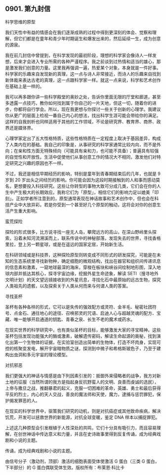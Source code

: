## 0901. 第九封信

科学思维的原型

我们天性中有益的情感会在我们逐渐成熟的过程中得到更深刻的体会、觉察和理解，但它们都是在童年和青少年时期诞生和爆发出来的，然后延续一生，成为创意的源泉。

我在前几封信中曾提到，在科学发现的最初阶段，理想的科学家会像诗人一样发想，后来才会进入专业所需的各种严谨程序。我之前谈到过热情和适当的雄心，那是激发我们创意的力量。这里我再强调一遍，热爱某个对象，本身就是一件好事。科学家的乐趣来自发现新的真理，这一点与诗人非常接近，而诗人的乐趣来自找到新体裁来表达古老的真理，这一点跟科学家一样。就这一点来说，科学和艺术创作在基础上是一样的。

我可以再多跟你讲一些科学殿堂的奥妙之处，告诉你里面无限的厅堂和廊道，甚至多透露一点技巧，教你如何找到属于你自己的一片天地，但这一切，随着你的进步，你都将自行学会。所以，现在我更想与你探讨一些关于创新的心理学。我建议你从更广的层面上检视一番自己内心的想法，找出科学生涯可能会带给你的满足。这样的自我剖析也同样适用于其他的工作领域，不论是研究界、教育界、商界、政界还是媒体界。

心理学家定出了五大性格特质，这些性格特质在一定程度上取决于基因差异，构成了人类内在的基础。我自己的印象是，从事研究的科学家通常比较内向，而不是外向；在亲和性方面无特殊倾向（可能具有亲和力，也可能不具备）；普遍具有较强的自觉性和开放性。生活中促使他们从事创意工作的情况大不相同，激发他们对特定研究之兴趣的原因也不一样。

不过，我还是相信早期经历的影响，特别是童年到青春期结束后的几年，也就是 9 岁到 20 岁出头之间经历的影响。你可能会因为这段时期接触到的人和事而感动莫名，更想要投入科技研究。这些让你转型的事物大致可分成几类，它们会在你的人生中产生极大的长期效应。我称它们为「原型」，相信它们的影响力足以媲美「印刻」。正如学者所注意到的，原型通常表现在神话故事和艺术创作中，但也会在科技产业中大放异彩。若是你受到一个甚至好几个原型的触动，这将会对你的创意生活产生重大影响。

蛮荒探险

探险的形式很多，比方说寻找一座无人岛，攀爬远方的高山，在深山野岭里头探索，沿着未知河流溯溪而上，联系传说中的神秘部落，发现失去的世界，寻找香格里拉，登上另一颗星球，或是在遥远的国家定居，开始新生活。

在科研领域或是科技界，这种探险原型则转变成不同形式的研发探究，可能是在未知的生态系统里寻找新物种，确定细胞的微观结构，找出在器官和组织间传递讯息的信息素和激素，一窥地球最深的海床，穿梭在板块和峡谷间绘制地形图，深入地球内部并抵达其核心，探寻宇宙边缘，挖掘外星生命迹象，解读 SETI（搜寻地外文明计划）的天文望远镜接收到的外星讯息，寻找化石中最原始的远古生物，探究人类祖先的遗骸，以及探索关于人类从何而来与何谓人类的答案。

寻找圣杯

圣杯有各种各样的形式，它可以是失传的强效配方或灵符、金羊毛、秘密社团符号、点金石、通往地心的途径、召唤邪灵的咒语、启迪人心与超越灵魂的配方、宝藏、唯一能够开启通道的钥匙、青春之泉、长生不老的魔术或药水。

在现实世界的科学研究中，也有类似圣杯的目标，能够激发大家的寻宝精神。这些圣杯包括发现功能强大的酶或激素，破解遗传密码，解读生命起源的奥秘，找到演化出第一个生物体的证据，在实验室创造出简单的生物体，打造不坏肉身，实现可控的核聚变发电，解开宇宙暗物质之谜，探测到中微子和希格斯玻色子，乃至于建构出虫洞和多元宇宙的理论模型。

对抗邪恶

我们更强大的神话与情感是由下列因素引发的：抵御外来侵略者的战争，我方对新土地的征服（当然所谓的我方是指起身反抗野蛮人的文明、良善而虔诚的选民），上帝与撒旦之战，推翻暴君的起义，克服一切困难的革命，英雄、勇士和最后获得平反的烈士，内心的天人交战，善良的魔法师和天使，魔力，逮捕与惩罚罪犯，保护揭发罪恶的人。

在现实的科学世界中，驱策我们研究的动机，则是对抗癌症或其他致命疾病，解决饥荒，开发可以拯救世界的新能源，对抗全球变暖，鉴定 DNA 样本以捕捉罪犯。

上述这几种原型会引发根植于人性深处的共鸣，它们十分具有吸引力，而且容易理解，在创世神话中传达意义和力量，并且在史诗故事里得到反复传诵，成为经典戏剧和小说的主题。

传诵，成为经典戏剧和小说的主题。

由信号分子（激动剂，顶部）激活的细胞表面受体使激活 G 蛋白（三类 G 蛋白，下半部分）的 G 蛋白偶联受体生效。版权所有：布莱恩·科比卡

